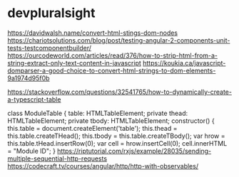 # devpluralsight

https://davidwalsh.name/convert-html-stings-dom-nodes
https://chariotsolutions.com/blog/post/testing-angular-2-components-unit-tests-testcomponentbuilder/
https://ourcodeworld.com/articles/read/376/how-to-strip-html-from-a-string-extract-only-text-content-in-javascript
https://koukia.ca/javascript-domparser-a-good-choice-to-convert-html-strings-to-dom-elements-9a1974d95f0b

https://stackoverflow.com/questions/32541765/how-to-dynamically-create-a-typescript-table


class ModuleTable {
  table: HTMLTableElement;
  private thead: HTMLTableElement;
  private tbody: HTMLTableElement;
  constructor() {
    this.table = document.createElement('table');
    this.thead = <HTMLTableElement> this.table.createTHead();
    this.tbody = <HTMLTableElement> this.table.createTBody();
    var hrow = <HTMLTableRowElement> this.table.tHead.insertRow(0);
    var cell = hrow.insertCell(0);
    cell.innerHTML = "Module ID";
  }
https://riptutorial.com/rxjs/example/28035/sending-multiple-sequential-http-requests
  https://codecraft.tv/courses/angular/http/http-with-observables/
  
  

